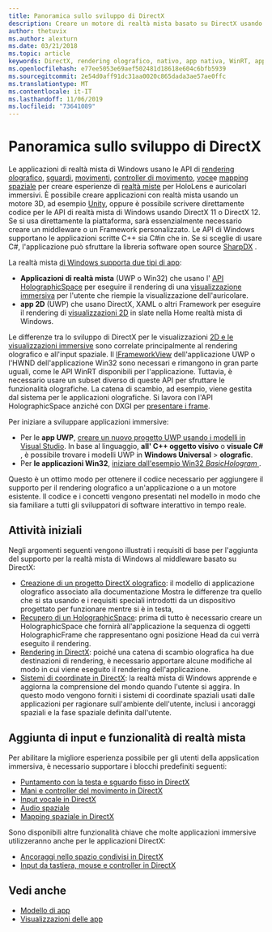 ```yaml
---
title: Panoramica sullo sviluppo di DirectX
description: Creare un motore di realtà mista basato su DirectX usando direttamente le API di realtà mista di Windows.
author: thetuvix
ms.author: alexturn
ms.date: 03/21/2018
ms.topic: article
keywords: DirectX, rendering olografico, nativo, app nativa, WinRT, app WinRT, API della piattaforma, motore personalizzato, middleware
ms.openlocfilehash: e77ee5053e69aef502481d18618e604c6bfb5939
ms.sourcegitcommit: 2e54d0aff91dc31aa0020c865dada3ae57ae0ffc
ms.translationtype: MT
ms.contentlocale: it-IT
ms.lasthandoff: 11/06/2019
ms.locfileid: "73641089"
---
```

# <a name="directx-development-overview"></a>Panoramica sullo sviluppo di DirectX


Le applicazioni di realtà mista di Windows usano le API di [rendering olografico](rendering.md), [sguardi](gaze-and-commit.md), [movimenti](gaze-and-commit.md#composite-gestures), [controller di movimento](motion-controllers.md), [voce](voice-input.md)e [mapping spaziale](spatial-mapping.md) per creare esperienze di [realtà miste](mixed-reality.md) per HoloLens e auricolari immersivi. È possibile creare applicazioni con realtà mista usando un motore 3D, ad esempio [Unity](unity-development-overview.md), oppure è possibile scrivere direttamente codice per le API di realtà mista di Windows usando DirectX 11 o DirectX 12. Se si usa direttamente la piattaforma, sarà essenzialmente necessario creare un middleware o un Framework personalizzato. Le API di Windows supportano le applicazioni scritte C++ sia C#in che in. Se si sceglie di usare C#, l'applicazione può sfruttare la libreria software open source [SharpDX](https://sharpdx.org/) .


La realtà mista [di Windows supporta due tipi di app](app-views.md):
* **Applicazioni di realtà mista** (UWP o Win32) che usano l' [API HolographicSpace](getting-a-holographicspace.md) per eseguire il rendering di una [visualizzazione immersiva](app-views.md) per l'utente che riempie la visualizzazione dell'auricolare.
* **app 2D** (UWP) che usano DirectX, XAML o altri Framework per eseguire il rendering di [visualizzazioni 2D](app-views.md#2d-views) in slate nella Home realtà mista di Windows.


Le differenze tra lo sviluppo di DirectX per le visualizzazioni [2D e le visualizzazioni immersive](app-views.md) sono correlate principalmente al rendering olografico e all'input spaziale. Il [IFrameworkView](https://msdn.microsoft.com/library/windows/apps/windows.applicationmodel.core.iframeworkview.aspx) dell'applicazione UWP o l'HWND dell'applicazione Win32 sono necessari e rimangono in gran parte uguali, come le API WinRT disponibili per l'applicazione. Tuttavia, è necessario usare un subset diverso di queste API per sfruttare le funzionalità olografiche. La catena di scambio, ad esempio, viene gestita dal sistema per le applicazioni olografiche. Si lavora con l'API HolographicSpace anziché con DXGI per [presentare i frame](rendering-in-directx.md).

Per iniziare a sviluppare applicazioni immersive:
* Per le **app UWP**, [creare un nuovo progetto UWP usando i modelli in Visual Studio](creating-a-holographic-directx-project.md). In base al linguaggio, **all' C++ oggetto visivo** o **visuale C#** , è possibile trovare i modelli UWP in **Windows Universal** > **olografic**.
* Per **le applicazioni Win32**, [iniziare dall'esempio Win32 *BasicHologram* ](creating-a-holographic-directx-project.md#creating-a-win32-project).

Questo è un ottimo modo per ottenere il codice necessario per aggiungere il supporto per il rendering olografico a un'applicazione o a un motore esistente. Il codice e i concetti vengono presentati nel modello in modo che sia familiare a tutti gli sviluppatori di software interattivo in tempo reale.


## <a name="getting-started"></a>Attività iniziali

Negli argomenti seguenti vengono illustrati i requisiti di base per l'aggiunta del supporto per la realtà mista di Windows al middleware basato su DirectX:

* [Creazione di un progetto DirectX olografico](creating-a-holographic-directx-project.md): il modello di applicazione olografico associato alla documentazione Mostra le differenze tra quello che si sta usando e i requisiti speciali introdotti da un dispositivo progettato per funzionare mentre si è in testa,
* [Recupero di un HolographicSpace](getting-a-holographicspace.md): prima di tutto è necessario creare un HolographicSpace che fornirà all'applicazione la sequenza di oggetti HolographicFrame che rappresentano ogni posizione Head da cui verrà eseguito il rendering.
* [Rendering in DirectX](rendering-in-directx.md): poiché una catena di scambio olografica ha due destinazioni di rendering, è necessario apportare alcune modifiche al modo in cui viene eseguito il rendering dell'applicazione.
* [Sistemi di coordinate in DirectX](coordinate-systems-in-directx.md): la realtà mista di Windows apprende e aggiorna la comprensione del mondo quando l'utente si aggira. In questo modo vengono forniti i sistemi di coordinate spaziali usati dalle applicazioni per ragionare sull'ambiente dell'utente, inclusi i ancoraggi spaziali e la fase spaziale definita dall'utente.

## <a name="adding-mixed-reality-capabilities-and-inputs"></a>Aggiunta di input e funzionalità di realtà mista

Per abilitare la migliore esperienza possibile per gli utenti della appslication immersiva, è necessario supportare i blocchi predefiniti seguenti:

* [Puntamento con la testa e sguardo fisso in DirectX](gaze-in-directx.md)
* [Mani e controller del movimento in DirectX](hands-and-motion-controllers-in-directx.md)
* [Input vocale in DirectX](voice-input-in-directx.md)
* [Audio spaziale](https://docs.microsoft.com/windows/win32/coreaudio/spatial-sound)
* [Mapping spaziale in DirectX](spatial-mapping-in-directx.md)


Sono disponibili altre funzionalità chiave che molte applicazioni immersive utilizzeranno anche per le applicazioni DirectX:

* [Ancoraggi nello spazio condivisi in DirectX](shared-spatial-anchors-in-directx.md)
* [Input da tastiera, mouse e controller in DirectX](keyboard,-mouse,-and-controller-input-in-directx.md)

## <a name="see-also"></a>Vedi anche
* [Modello di app](app-model.md)
* [Visualizzazioni delle app](app-views.md)
